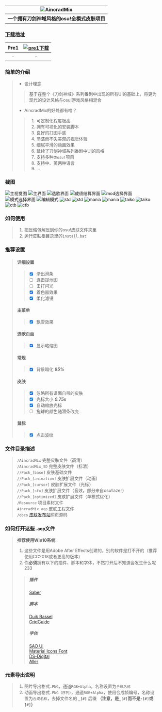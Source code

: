 |![AincradMix](https://raw.githubusercontent.com/Sendevia/AincradMix/master/docs/images/title_big.png)|
|:---------------------------------------------------------------------------------------------------------:|
| **一个拥有刀剑神域风格的osu!全模式皮肤项目** |

### [下载地址](https://github.com/Sendevia/AincradMix/releases)    
| Pre1 | [![pre1下载](https://raw.githubusercontent.com/Sendevia/AincradMix/master/docs/images/icon_download.png "点我下载")](https://github.com/Sendevia/AincradMix/releases/tag/pre1) |
|:----------------:|:----------------:|
| - | - |

### 简单的介绍    
>- 设计理念    
>>基于在整个《刀剑神域》系列番剧中出现的所有UI的基础上，将更为现代的设计风格与osu!游戏风格相混合
>- AincradMix的好处都有啥？
>>1. 可定制化程度极高
>>2. 拥有可视化的安装脚本
>>3. 良好的打图手感
>>4. 简洁而不失美观的视觉体验
>>5. 细腻平滑的动画效果
>>6. 延续了刀剑神域系列番剧中UI的风格
>>7. 支持多种`类osu!`项目
>>8. 支持中、英两种语言
>>9. ...

### 截图    
![主视觉图](https://raw.githubusercontent.com/Sendevia/AincradMix/master/docs/images/AincradMix.png)
![主界面](https://raw.githubusercontent.com/Sendevia/AincradMix/master/docs/screenshots/menu_1.png)
![选歌界面](https://raw.githubusercontent.com/Sendevia/AincradMix/master/docs/screenshots/menu_2.png)
![成绩结算界面](https://raw.githubusercontent.com/Sendevia/AincradMix/master/docs/screenshots/score.png)
![mod选择界面](https://raw.githubusercontent.com/Sendevia/AincradMix/master/docs/screenshots/mods.png)
![模式选择界面](https://raw.githubusercontent.com/Sendevia/AincradMix/master/docs/screenshots/mode.png)
![编辑模式](https://raw.githubusercontent.com/Sendevia/AincradMix/master/docs/screenshots/edit.png)
![std](https://raw.githubusercontent.com/Sendevia/AincradMix/master/docs/screenshots/std_1.png)
![std](https://raw.githubusercontent.com/Sendevia/AincradMix/master/docs/screenshots/std_2.png)
![mania](https://raw.githubusercontent.com/Sendevia/AincradMix/master/docs/screenshots/mania_1.png)
![mania](https://raw.githubusercontent.com/Sendevia/AincradMix/master/docs/screenshots/mania_2.png)
![taiko](https://raw.githubusercontent.com/Sendevia/AincradMix/master/docs/screenshots/taiko_1.png)
![taiko](https://raw.githubusercontent.com/Sendevia/AincradMix/master/docs/screenshots/taiko_2.png)
![ctb](https://raw.githubusercontent.com/Sendevia/AincradMix/master/docs/screenshots/ctb_1.png)
![ctb](https://raw.githubusercontent.com/Sendevia/AincradMix/master/docs/screenshots/ctb_2.png)

### 如何使用    
>1. 把压缩包解压到你的osu!皮肤文件夹里    
>2. 运行皮肤根目录里的`install.bat`    

### 推荐设置    
>#### 详细设置
>>- [x] 渐出滑条
>>- [ ] 连击提示图
>>- [ ] 击打闪光
>>- [x] 着色器效果
>>- [x] 柔化滤镜
>#### 主菜单
>>- [x] 飘雪效果
>#### 选歌页面
>>- [x] 显示略缩图
>#### 常规
>>- [x] 背景暗化 ***95%***
>#### 皮肤
>>- [x] 忽略所有谱面自带的皮肤
>>- [x] 光标大小 ***0.75x***
>>- [x] 自动缩放光标
>>- [ ] 拖球的颜色随滑条改变
>#### 鼠标
>>- [x] 点击波纹

### 文件目录描述    
>`/AincradMix` 完整皮肤文件（高清）     
>`/AincradMix_SD` 完整皮肤文件（标清）     
>`//Pack_[base]` 皮肤基础文件     
>`//Pack_[animation]` 皮肤扩展文件（动画）     
>`//Pack_[cursor]` 皮肤扩展文件（光标）     
>`//Pack_[sfx]` 皮肤扩展文件（音效，部分来自osu!lazer）     
>`//Pack_[optimized]` 皮肤扩展文件（单模式优化）     
>`/Resource` 项目素材文件     
>`AincradMix.aep` 皮肤工程文件     
>`/docs` [皮肤发布站](https://sendevia.github.io/AincradMix)网页源码     

### 如何打开这些`.aep`文件    
>**推荐使用Win10系统**
> 1. 这些文件是用Adobe After Effects创建的，别的软件是打不开的（推荐使用CC2018或者更高的版本）
> 2. 你**必须**拥有以下的插件、脚本和字体，不然打开后不知道会发生什么呢233
>>##### 插件
>>[Saber](https://www.videocopilot.net/blog/2016/03/new-plug-in-saber-now-available-100-free/)     
>>##### 脚本
>>[Duik Bassel](https://rainboxprod.coop/en/tools/duik/duik-download/)     
>>[GridGuide](https://aescripts.com/gridguide-for-after-effects/)     
>>##### 字体
>>[SAO UI](https://fontmeme.com/fonts/sao-ui-font/)     
>>[Material Icons Font](https://github.com/google/material-design-icons/releases/download/3.0.1/material-design-icons-3.0.1.zip)     
>>[DS-Digital](https://fontmeme.com/fonts/ds-digital-font/)     
>>[Aller](https://fontmeme.com/fonts/aller-font/)     

### 元素导出说明    
> 1. 图片导出格式`.PNG`，通道`RGB+Alpha`，名称设置为`合成名称`    
> 2. 动画导出格式`.PNG（序列）`，通道`RGB+Alpha`，使用合成帧编号，名称设置为`合成名称`，去掉文件名的 **`_[#]`** 后缀 **（注意，是`_[#]`而不是`-[#]`或`[#]`）**    
